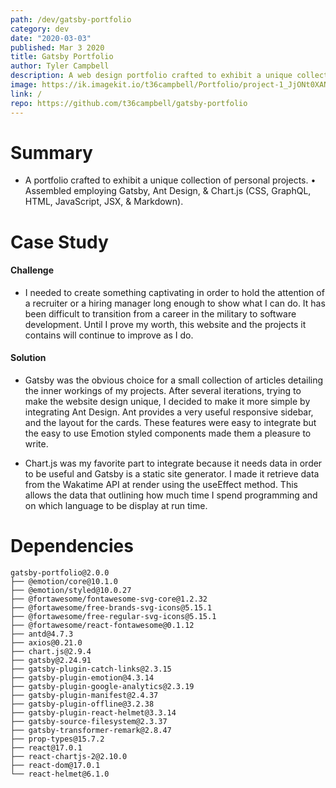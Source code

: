 ```yaml
---
path: /dev/gatsby-portfolio
category: dev
date: "2020-03-03"
published: Mar 3 2020
title: Gatsby Portfolio
author: Tyler Campbell
description: A web design portfolio crafted to exhibit a unique collection of personal projects. Assembled employing Gatsby, Ant Design, & Chart.js 
image: https://ik.imagekit.io/t36campbell/Portfolio/project-1_JjONt0XAN.png
link: /
repo: https://github.com/t36campbell/gatsby-portfolio
---
```


# Summary

* A portfolio crafted to exhibit a unique collection of personal projects.
• Assembled employing Gatsby, Ant Design, & Chart.js (CSS, GraphQL, HTML, JavaScript, JSX, & Markdown).

# Case Study

#### Challenge

* I needed to create something captivating in order to hold the attention of a recruiter or a hiring manager long enough to show what I can do. It has been difficult to transition from a career in the military to software development. Until I prove my worth, this website and the projects it contains will continue to improve as I do.

#### Solution

* Gatsby was the obvious choice for a small collection of articles detailing the inner workings of my projects. After several iterations, trying to make the website design unique, I decided to make it more simple by integrating Ant Design. Ant provides a very useful responsive sidebar, and the layout for the cards. These features were easy to integrate but the easy to use Emotion styled components made them a pleasure to write. 

* Chart.js was my favorite part to integrate because it needs data in order to be useful and Gatsby is a static site generator.  I made it retrieve data from the Wakatime API at render using the useEffect method. This allows the data that outlining how much time I spend programming and on which language to be display at run time. 

# Dependencies 
```
gatsby-portfolio@2.0.0 
├── @emotion/core@10.1.0
├── @emotion/styled@10.0.27
├── @fortawesome/fontawesome-svg-core@1.2.32
├── @fortawesome/free-brands-svg-icons@5.15.1
├── @fortawesome/free-regular-svg-icons@5.15.1
├── @fortawesome/react-fontawesome@0.1.12
├── antd@4.7.3
├── axios@0.21.0
├── chart.js@2.9.4
├── gatsby@2.24.91
├── gatsby-plugin-catch-links@2.3.15
├── gatsby-plugin-emotion@4.3.14
├── gatsby-plugin-google-analytics@2.3.19
├── gatsby-plugin-manifest@2.4.37
├── gatsby-plugin-offline@3.2.38
├── gatsby-plugin-react-helmet@3.3.14
├── gatsby-source-filesystem@2.3.37
├── gatsby-transformer-remark@2.8.47
├── prop-types@15.7.2
├── react@17.0.1
├── react-chartjs-2@2.10.0
├── react-dom@17.0.1
└── react-helmet@6.1.0
```